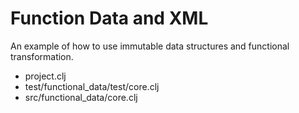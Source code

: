 # Function Data and XML #

An example of how to use immutable data structures and functional
transformation.

+ project.clj
+ test/functional_data/test/core.clj
+ src/functional_data/core.clj
